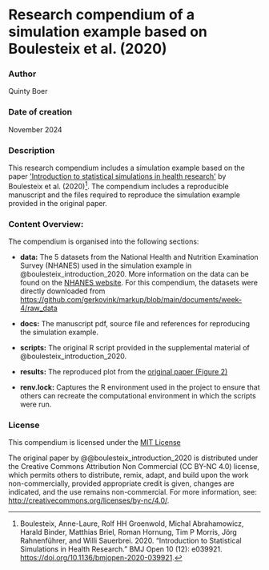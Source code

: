 
# Research compendium of a simulation example based on Boulesteix et al. (2020)

<!-- badges: start -->
<!-- badges: end -->

### Author

Quinty Boer

### Date of creation

November 2024

### Description

This research compendium includes a simulation example based on the paper ['Introduction to statistical simulations in health research'](https://bmjopen.bmj.com/content/10/12/e039921) by Boulesteix et al. (2020)[^1]. The compendium includes a reproducible manuscript and the files required to reproduce the simulation example provided in the original paper.

[^1]: Boulesteix, Anne-Laure, Rolf HH Groenwold, Michal Abrahamowicz, Harald Binder, Matthias Briel, Roman Hornung, Tim P Morris, Jörg Rahnenführer, and Willi Sauerbrei. 2020. “Introduction to Statistical Simulations in Health Research.” BMJ Open 10 (12): e039921.
https://doi.org/10.1136/bmjopen-2020-039921.

### Content Overview:

The compendium is organised into the following sections:

- **data:** The 5 datasets from the National Health and Nutrition Examination Survey (NHANES) used in the simulation example in @boulesteix_introduction_2020.
More information on the data can be found on the [NHANES website](https://wwwn.cdc.gov/nchs/nhanes/).
For this compendium, the datasets were directly downloaded from <https://github.com/gerkovink/markup/blob/main/documents/week-4/raw_data>

- **docs:** The manuscript pdf, source file and references for reproducing the simulation example.

- **scripts:** The original R script provided in the supplemental material of @boulesteix_introduction_2020.

- **results:** The reproduced plot from the [original paper (Figure 2)](https://bmjopen.bmj.com/content/bmjopen/10/12/e039921/F2.large.jpg)

- **renv.lock:** Captures the R environment used in the project to ensure that others can recreate the computational environment in which the scripts were run.


### License

This compendium is licensed under the [MIT License](#License.md)

The original paper by @@boulesteix_introduction_2020 is distributed under the Creative Commons Attribution Non Commercial (CC BY-NC 4.0) license,
which permits others to distribute, remix, adapt, and build upon the work non-commercially, provided appropriate credit is given, changes are indicated, and the use remains non-commercial.
For more information, see: <http://creativecommons.org/licenses/by-nc/4.0/>.
